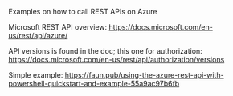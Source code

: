 Examples on how to call REST APIs on Azure

Microsoft REST API overview:
https://docs.microsoft.com/en-us/rest/api/azure/ 

API versions is found in the doc; this one for authorization: 
https://docs.microsoft.com/en-us/rest/api/authorization/versions 

Simple example: 
https://faun.pub/using-the-azure-rest-api-with-powershell-quickstart-and-example-55a9ac97b6fb
